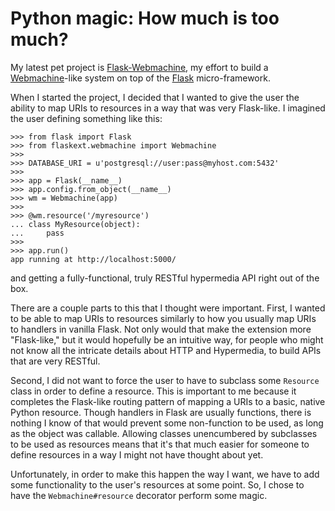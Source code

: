 # Python magic: How much is too much?

My latest pet project is [Flask-Webmachine](https://github.com/pwoolcoc/flask-webmachine.git),
my effort to build a [Webmachine](https://github.com/basho/webmachine.git)-like
system on top of the [Flask](https://github.com/pocoo/Flask.git)
micro-framework.

When I started the project, I decided that I wanted to give the user the
ability to map URIs to resources in a way that was very Flask-like.  I
imagined the user defining something like this:

    >>> from flask import Flask
    >>> from flaskext.webmachine import Webmachine
    >>>
    >>> DATABASE_URI = u'postgresql://user:pass@myhost.com:5432'
    >>>
    >>> app = Flask(__name__)
    >>> app.config.from_object(__name__)
    >>> wm = Webmachine(app)
    >>>
    >>> @wm.resource('/myresource')
    ... class MyResource(object):
    ...     pass
    >>>
    >>> app.run()
    app running at http://localhost:5000/

and getting a fully-functional, truly RESTful hypermedia API right out
of the box.

There are a couple parts to this that I thought were important.  First,
I wanted to be able to map URIs to resources similarly to how you
usually map URIs to handlers in vanilla Flask.  Not only would that
make the extension more "Flask-like," but it would hopefully be an
intuitive way, for people who might not know all the intricate details
about HTTP and Hypermedia, to build APIs that are very RESTful.

Second, I did not want to force the user to have to subclass some
`Resource` class in order to define a resource.  This is important to me
because it completes the Flask-like routing pattern of mapping a URIs to
a basic, native Python resource.  Though handlers in Flask are usually
functions, there is nothing I know of that would prevent some
non-function to be used, as long as the object was callable.  Allowing
classes unencumbered by subclasses to be used as resources means that
it's that much easier for someone to define resources in a way I might
not have thought about yet.

Unfortunately, in order to make this happen the way I want, we have to
add some functionality to the user's resources at some point.  So, I
chose to have the `Webmachine#resource` decorator perform some magic.

